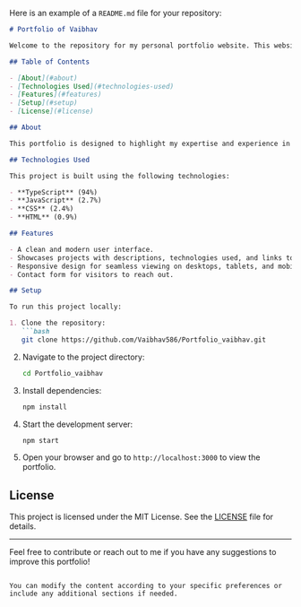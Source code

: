 Here is an example of a `README.md` file for your repository:

```markdown
# Portfolio of Vaibhav

Welcome to the repository for my personal portfolio website. This website showcases my skills, projects, and achievements as a developer.

## Table of Contents

- [About](#about)
- [Technologies Used](#technologies-used)
- [Features](#features)
- [Setup](#setup)
- [License](#license)

## About

This portfolio is designed to highlight my expertise and experience in software development. It includes detailed information about my projects, professional skills, and ways to get in touch with me.

## Technologies Used

This project is built using the following technologies:

- **TypeScript** (94%)
- **JavaScript** (2.7%)
- **CSS** (2.4%)
- **HTML** (0.9%)

## Features

- A clean and modern user interface.
- Showcases projects with descriptions, technologies used, and links to the live versions or repositories.
- Responsive design for seamless viewing on desktops, tablets, and mobile devices.
- Contact form for visitors to reach out.

## Setup

To run this project locally:

1. Clone the repository:
   ```bash
   git clone https://github.com/Vaibhav586/Portfolio_vaibhav.git
   ```
2. Navigate to the project directory:
   ```bash
   cd Portfolio_vaibhav
   ```
3. Install dependencies:
   ```bash
   npm install
   ```
4. Start the development server:
   ```bash
   npm start
   ```
5. Open your browser and go to `http://localhost:3000` to view the portfolio.

## License

This project is licensed under the MIT License. See the [LICENSE](./LICENSE) file for details.

---

Feel free to contribute or reach out to me if you have any suggestions to improve this portfolio!
```

You can modify the content according to your specific preferences or include any additional sections if needed.
